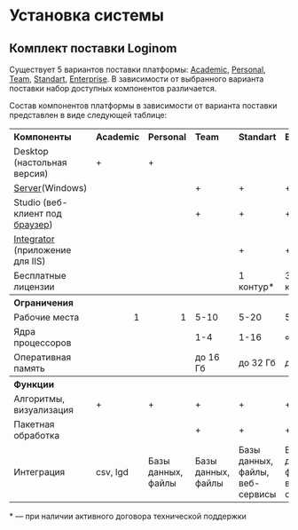 # Установка системы

## Комплект поставки Loginom

Существует 5 вариантов поставки платформы: [Academic](https://loginom.ru/platform/pricing#edition-academic), [Personal](https://loginom.ru/platform/pricing#edition-personal), [Team](https://loginom.ru/platform/pricing#edition-team), [Standart](https://loginom.ru/platform/pricing#edition-standard), [Enterprise](https://loginom.ru/platform/pricing#edition-enterprise). В зависимости от выбранного варианта поставки набор доступных компонентов различается.

Состав компонентов платформы в зависимости от варианта поставки представлен в виде следующей таблице:

<table>
<tr><th align="left">Компоненты</th><th align="left">Academic</th><th align="left">Personal</th><th align="left">Team</th><th align="left">Standart</th><th align="left">Enterprise</th></tr><tr><td>Desktop (настольная версия)</td><td>+</td><td>+</td><td></td><td></td><td></td></tr><tr><td><a href="./installation.html#loginom-server">Server</a>(Windows)</td><td></td><td></td><td>+</td><td>+</td><td>+</td></tr><tr><td>Studio (веб-клиент под <a href="./system-requirements.html#studio-veb-klient">браузер</a>)</td><td></td><td></td><td>+</td><td>+</td><td>+</td></tr><tr><td><a href="./installation.html#loginom-integrator">Integrator</a> (приложение для IIS)</td><td></td><td></td><td></td><td>+</td><td>+</td></tr><tr><td>Бесплатные лицензии</td><td></td><td></td><td></td><td>1 контур*</td><td>3 контура*</td></tr><tr><th align="left">Ограничения</th><th></th><th></th><th></th><th></th><th></th></tr><tr><td>Рабочие места</td><td align="right">1</td><td align="right">1</td><td>5-10</td><td>5-20</td><td>5-∞</td></tr><tr><td>Ядра процессоров</td><td></td><td></td><td>1-4</td><td>1-16</td><td>∞</td></tr><tr><td>Оперативная память</td><td></td><td></td><td>до 16 Гб</td><td>до 32 Гб</td><td>до 16 Тб</td></tr><tr><th align="left">Функции</th><th></th><th></th><th></th><th></th><th></th></tr><tr><td>Алгоритмы, визуализация</td><td>+</td><td>+</td><td>+</td><td>+</td><td>+</td></tr><tr><td>Пакетная обработка</td><td></td><td></td><td>+</td><td>+</td><td>+</td></tr><tr><td>Интеграция</td><td>csv, lgd</td><td>Базы данных, файлы</td><td>Базы данных, файлы</td><td>Базы данных, файлы, веб-сервисы</td><td>Базы данных, файлы, веб-сервисы</td></tr>
</table>

\* — при наличии активного договора технической поддержки